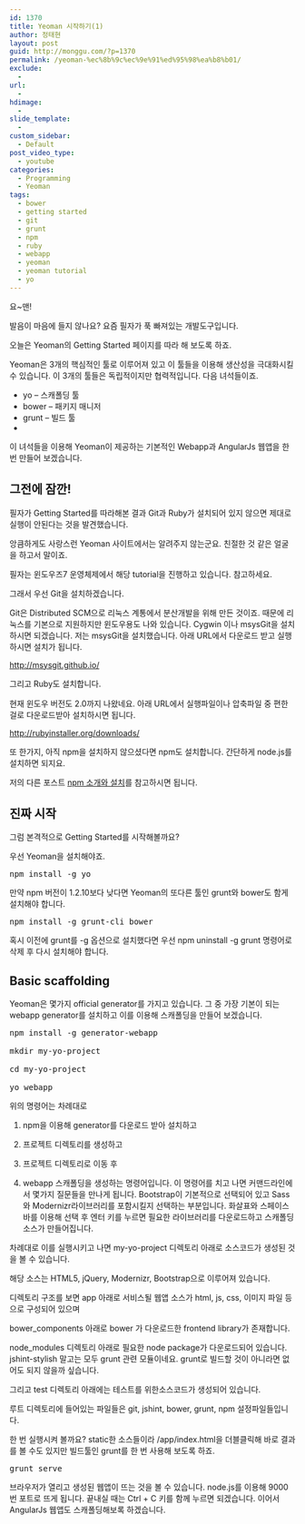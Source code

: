 ```yaml
---
id: 1370
title: Yeoman 시작하기(1)
author: 정태현
layout: post
guid: http://monggu.com/?p=1370
permalink: /yeoman-%ec%8b%9c%ec%9e%91%ed%95%98%ea%b8%b01/
exclude:
  - 
url:
  - 
hdimage:
  - 
slide_template:
  - 
custom_sidebar:
  - Default
post_video_type:
  - youtube
categories:
  - Programming
  - Yeoman
tags:
  - bower
  - getting started
  - git
  - grunt
  - npm
  - ruby
  - webapp
  - yeoman
  - yeoman tutorial
  - yo
---
```

요~맨!

발음이 마음에 들지 않나요? 요즘 필자가 푹 빠져있는 개발도구입니다.

오늘은 Yeoman의 Getting Started 페이지를 따라 해 보도록 하죠.

Yeoman은 3개의 핵심적인 툴로 이루어져 있고 이 툴들을 이용해 생산성을 극대화시킬 수 있습니다. 이 3개의 툴들은 독립적이지만 협력적입니다. 다음 녀석들이죠.

  * yo &#8211; 스캐폴딩 툴
  * bower &#8211; 패키지 매니저
  * grunt &#8211; 빌드 툴
  * 

이 녀석들을 이용해 Yeoman이 제공하는 기본적인 Webapp과 AngularJs 웹앱을 한 번 만들어 보겠습니다.

## 그전에 잠깐!

필자가 Getting Started를 따라해본 결과 Git과 Ruby가 설치되어 있지 않으면 제대로 실행이 안된다는 것을 발견했습니다.

앙큼하게도 사랑스런 Yeoman 사이트에서는 알려주지 않는군요. 친절한 것 같은 얼굴을 하고서 말이죠.

필자는 윈도우즈7 운영체제에서 해당 tutorial을 진행하고 있습니다. 참고하세요.

그래서 우선 Git을 설치하겠습니다.

Git은 Distributed SCM으로 리눅스 계통에서 분산개발을 위해 만든 것이죠. 때문에 리눅스를 기본으로 지원하지만 윈도우용도 나와 있습니다. Cygwin 이나 msysGit을 설치하시면 되겠습니다. 저는 msysGit을 설치했습니다. 아래 URL에서 다운로드 받고 실행하시면 설치가 됩니다.

<a href="http://msysgit.github.io/" target="_blank">http://msysgit.github.io/</a>

<span style="line-height: 1.5em;">그리고 Ruby도 설치합니다. </span>

현재 윈도우 버전도 2.0까지 나왔네요. 아래 URL에서 실행파일이나 압축파일 중 편한 걸로 다운로드받아 설치하시면 됩니다.

<a href="http://rubyinstaller.org/downloads/" target="_blank">http://rubyinstaller.org/downloads/</a>

또 한가지, 아직 npm을 설치하지 않으셨다면 npm도 설치합니다. 간단하게 node.js를 설치하면 되지요.

저의 다른 포스트 <a href="http://monggu.com/npm-%ec%86%8c%ea%b0%9c%ec%99%80-%ec%84%a4%ec%b9%98/" target="_blank">npm 소개와 설치</a>를 참고하시면 됩니다.

## 진짜 시작

그럼 본격적으로 Getting Started를 시작해볼까요?

우선 Yeoman을 설치해야죠.

<pre class="lang:sh decode:true">npm install -g yo</pre>

만약 npm 버전이 1.2.10보다 낮다면 Yeoman의 또다른 툴인 grunt와 bower도 함게 설치해야 합니다.

<pre class="lang:sh decode:true">npm install -g grunt-cli bower</pre>

혹시 이전에 grunt를 -g 옵션으로 설치했다면 우선 npm uninstall -g grunt 명령어로 삭제 후 다시 설치해야 합니다.

## Basic scaffolding

Yeoman은 몇가지 official generator를 가지고 있습니다. 그 중 가장 기본이 되는 webapp generator를 설치하고 이를 이용해 스캐폴딩을 만들어 보겠습니다.

<pre class="lang:sh decode:true">npm install -g generator-webapp

mkdir my-yo-project

cd my-yo-project

yo webapp</pre>

위의 명령어는 차례대로

1. npm을 이용해 generator를 다운로드 받아 설치하고

2. 프로젝트 디렉토리를 생성하고

3. 프로젝트 디렉토리로 이동 후

4. webapp 스캐폴딩을 생성하는 명령어입니다. 이 명령어를 치고 나면 커맨드라인에서 몇가지 질문들을 만나게 됩니다. Bootstrap이 기본적으로 선택되어 있고 Sass와 Modernizr라이브러리를 포함시킬지 선택하는 부분입니다. 화살표와 스페이스바를 이용해 선택 후 엔터 키를 누르면 필요한 라이브러리를 다운로드하고 스캐폴딩 소스가 만들어집니다.

차례대로 이를 실행시키고 나면 my-yo-project 디렉토리 아래로 소스코드가 생성된 것을 볼 수 있습니다.

해당 소스는 HTML5, jQuery, Modernizr, Bootstrap으로 이루어져 있습니다.

디렉토리 구조를 보면 app 아래로 서비스될 웹앱 소스가 html, js, css, 이미지 파일 등으로 구성되어 있으며

bower_components 아래로 bower 가 다운로드한 frontend library가 존재합니다.

node_modules 디렉토리 아래로 필요한 node package가 다운로드되어 있습니다. jshint-stylish 말고는 모두 grunt 관련 모듈이네요. grunt로 빌드할 것이 아니라면 없어도 되지 않을까 싶습니다.

그리고 test 디렉토리 아래에는 테스트를 위한소스코드가 생성되어 있습니다.

루트 디렉토리에 들어있는 파일들은 git, jshint, bower, grunt, npm 설정파일들입니다.

한 번 실행시켜 볼까요? static한 소스들이라 /app/index.html을 더블클릭해 바로 결과를 볼 수도 있지만 빌드툴인 grunt를 한 번 사용해 보도록 하죠.

<pre class="lang:sh decode:true">grunt serve</pre>

브라우저가 열리고 생성된 웹앱이 뜨는 것을 볼 수 있습니다. node.js를 이용해 9000번 포트로 뜨게 됩니다. 끝내실 때는 Ctrl + C 키를 함께 누르면 되겠습니다. 이어서 AngularJs 웹앱도 스캐폴딩해보록 하겠습니다.



<!-- SEO Ultimate (http://www.seodesignsolutions.com/wordpress-seo/) - Code Inserter module -->

  
  
<ins class="adsbygoogle" style="display:inline-block;width:728px;height:90px" data-ad-client="ca-pub-4058194403762977" data-ad-slot="4726363844"></ins>  
<!-- /SEO Ultimate -->